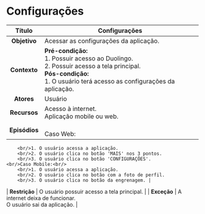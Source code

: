 # Configurações

| **Título** | Configurações |
| :--------: | --------------- |
| **Objetivo** | Acessar as configurações da aplicação. |
| **Contexto** | **Pré-condição:** <br/>1. Possuir acesso ao Duolingo. <br/>2. Possuir acesso a tela principal.<br/>**Pós-condição:** <br/>1. O usuário terá acesso as configurações da aplicação. |
| **Atores** | Usuário |
| **Recursos** | Acesso à internet. <br/>Aplicação mobile ou web. |
| **Episódios** | <br/>Caso Web:<br/>
        <br/>1. O usuário acessa a aplicação.
        <br/>2. O usuário clica no botão 'MAIS' nos 3 pontos.
        <br/>3. O usuário clica no botão 'CONFIGURAÇÕES'.
    <br/>Caso Mobile:<br/>
        <br/>1. O usuário acessa a aplicação.
        <br/>2. O usuário clica no botão com a foto de perfil.
        <br/>3. O usuário clica no botão da engrenagem. |
| **Restrição** | O usuário possuir acesso a tela principal. |
| **Exceção** | A internet deixa de funcionar. <br/>O usuário sai da aplicação. |